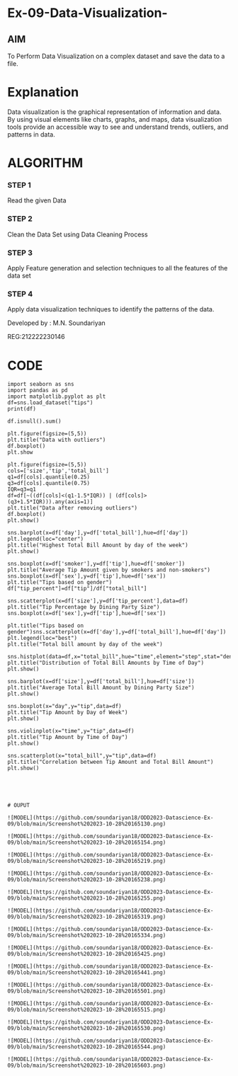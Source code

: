 # Ex-09-Data-Visualization-

## AIM
To Perform Data Visualization on a complex dataset and save the data to a file. 

# Explanation
Data visualization is the graphical representation of information and data. By using visual elements like charts, graphs, and maps, data visualization tools provide an accessible way to see and understand trends, outliers, and patterns in data.

# ALGORITHM
### STEP 1
Read the given Data
### STEP 2
Clean the Data Set using Data Cleaning Process
### STEP 3
Apply Feature generation and selection techniques to all the features of the data set
### STEP 4
Apply data visualization techniques to identify the patterns of the data.

Developed by : M.N. Soundariyan

REG:212222230146


# CODE

```
import seaborn as sns
import pandas as pd
import matplotlib.pyplot as plt
df=sns.load_dataset("tips")
print(df)

df.isnull().sum()

plt.figure(figsize=(5,5))
plt.title("Data with outliers")
df.boxplot()
plt.show

plt.figure(figsize=(5,5))
cols=['size','tip','total_bill']
q1=df[cols].quantile(0.25)
q3=df[cols].quantile(0.75)
IQR=q3=q1
df=df[~((df[cols]<(q1-1.5*IQR)) | (df[cols]>(q3+1.5*IQR))).any(axis=1)]
plt.title("Data after removing outliers")
df.boxplot()
plt.show()

sns.barplot(x=df['day'],y=df['total_bill'],hue=df['day'])
plt.legend(loc="center")
plt.title("Highest Total Bill Amount by day of the week")
plt.show()

sns.boxplot(x=df['smoker'],y=df['tip'],hue=df['smoker'])
plt.title("Average Tip Amount given by smokers and non-smokers")
sns.boxplot(x=df['sex'],y=df['tip'],hue=df['sex'])
plt.title("Tips based on gender")
df["tip_percent"]=df["tip"]/df["total_bill"]

sns.scatterplot(x=df['size'],y=df['tip_percent'],data=df)
plt.title("Tip Percentage by Dining Party Size")
sns.boxplot(x=df['sex'],y=df['tip'],hue=df['sex'])

plt.title("Tips based on gender")sns.scatterplot(x=df['day'],y=df['total_bill'],hue=df['day'])
plt.legend(loc="best")
plt.title("Total bill amount by day of the week")

sns.histplot(data=df,x="total_bill",hue="time",element="step",stat="density")
plt.title("Distribution of Total Bill Amounts by Time of Day")
plt.show()

sns.barplot(x=df['size'],y=df['total_bill'],hue=df['size'])
plt.title("Average Total Bill Amount by Dining Party Size")
plt.show()

sns.boxplot(x="day",y="tip",data=df)
plt.title("Tip Amount by Day of Week")
plt.show()

sns.violinplot(x="time",y="tip",data=df)
plt.title("Tip Amount by Time of Day")
plt.show()

sns.scatterplot(x="total_bill",y="tip",data=df)
plt.title("Correlation between Tip Amount and Total Bill Amount")
plt.show()





# OUPUT

![MODEL](https://github.com/soundariyan18/ODD2023-Datascience-Ex-09/blob/main/Screenshot%202023-10-28%20165130.png)

![MODEL](https://github.com/soundariyan18/ODD2023-Datascience-Ex-09/blob/main/Screenshot%202023-10-28%20165154.png)

![MODEL](https://github.com/soundariyan18/ODD2023-Datascience-Ex-09/blob/main/Screenshot%202023-10-28%20165219.png)

![MODEL](https://github.com/soundariyan18/ODD2023-Datascience-Ex-09/blob/main/Screenshot%202023-10-28%20165238.png)

![MODEL](https://github.com/soundariyan18/ODD2023-Datascience-Ex-09/blob/main/Screenshot%202023-10-28%20165255.png)

![MODEL](https://github.com/soundariyan18/ODD2023-Datascience-Ex-09/blob/main/Screenshot%202023-10-28%20165319.png)

![MODEL](https://github.com/soundariyan18/ODD2023-Datascience-Ex-09/blob/main/Screenshot%202023-10-28%20165334.png)

![MODEL](https://github.com/soundariyan18/ODD2023-Datascience-Ex-09/blob/main/Screenshot%202023-10-28%20165425.png)

![MODEL](https://github.com/soundariyan18/ODD2023-Datascience-Ex-09/blob/main/Screenshot%202023-10-28%20165441.png)

![MODEL](https://github.com/soundariyan18/ODD2023-Datascience-Ex-09/blob/main/Screenshot%202023-10-28%20165501.png)

![MODEL](https://github.com/soundariyan18/ODD2023-Datascience-Ex-09/blob/main/Screenshot%202023-10-28%20165515.png)

![MODEL](https://github.com/soundariyan18/ODD2023-Datascience-Ex-09/blob/main/Screenshot%202023-10-28%20165530.png)

![MODEL](https://github.com/soundariyan18/ODD2023-Datascience-Ex-09/blob/main/Screenshot%202023-10-28%20165544.png)

![MODEL](https://github.com/soundariyan18/ODD2023-Datascience-Ex-09/blob/main/Screenshot%202023-10-28%20165603.png)
